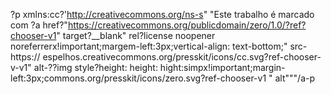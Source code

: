 
?p xmlns:cc?'http://creativecommons.org/ns-s" "Este trabalho é marcado com ?a href?"https://creativecommons.org/publicdomain/zero/1.0/?ref?chooser-v1" target?__blank" rel?license noopener noreferrerx!important;margem-left:3px;vertical-align: text-bottom;" src-https:// espelhos.creativecommons.org/presskit/icons/cc.svg?ref-chooser-v-v1" alt-??img style?height: height: hight:simpx!important;margin-left:3px;commons.org/presskit/icons/zero.svg?ref-chooser-v1 " alt"""/a-p
